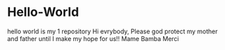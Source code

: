 # Hello-World
hello world is my 1 repository
Hi evrybody, 
Please god protect my mother and father until I make my hope for us!!
Mame Bamba Merci

